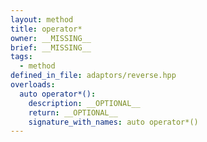 ```yaml
---
layout: method
title: operator*
owner: __MISSING__
brief: __MISSING__
tags:
  - method
defined_in_file: adaptors/reverse.hpp
overloads:
  auto operator*():
    description: __OPTIONAL__
    return: __OPTIONAL__
    signature_with_names: auto operator*()
---
```


